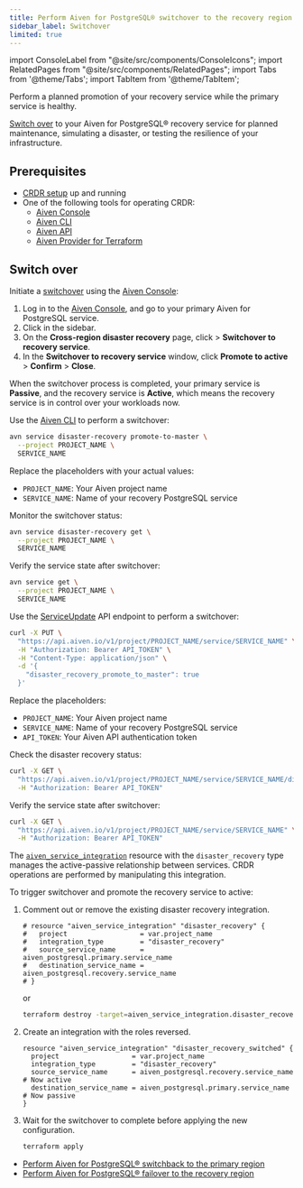 ```yaml
---
title: Perform Aiven for PostgreSQL® switchover to the recovery region
sidebar_label: Switchover
limited: true
---
```


import ConsoleLabel from "@site/src/components/ConsoleIcons";
import RelatedPages from "@site/src/components/RelatedPages";
import Tabs from '@theme/Tabs';
import TabItem from '@theme/TabItem';

Perform a planned promotion of your recovery service while the primary service is healthy.

[Switch over](/docs/products/postgresql/crdr/crdr-overview#switchover-to-the-recovery-region)
to your Aiven for PostgreSQL® recovery service for planned maintenance, simulating a
disaster, or testing the resilience of your infrastructure.

## Prerequisites

- [CRDR setup](/docs/products/postgresql/crdr/enable-crdr) up and running
- One of the following tools for operating CRDR:
  - [Aiven Console](https://console.aiven.io/)
  - [Aiven CLI](/docs/tools/cli)
  - [Aiven API](/docs/tools/api)
  - [Aiven Provider for Terraform](https://registry.terraform.io/providers/aiven/aiven/latest/docs)

## Switch over

<Tabs>
<TabItem value="console" label="Console">

Initiate a [switchover](/docs/products/postgresql/crdr/crdr-overview#switchover-to-the-recovery-region)
using the [Aiven Console](https://console.aiven.io/):

1. Log in to the [Aiven Console](https://console.aiven.io/), and go to your primary
   Aiven for PostgreSQL service.
1. Click <ConsoleLabel name="disasterrecovery"/> in the sidebar.
1. On the **Cross-region disaster recovery** page, click <ConsoleLabel name="actions"/> >
   **Switchover to recovery service**.
1. In the **Switchover to recovery service** window, click **Promote to active** > **Confirm** >
   **Close**.

When the switchover process is completed, your primary service is **Passive**, and the
recovery service is **Active**, which means the recovery service is in control over your
workloads now.

</TabItem>
<TabItem value="cli" label="CLI">

Use the [Aiven CLI](/docs/tools/cli) to perform a switchover:

```bash
avn service disaster-recovery promote-to-master \
  --project PROJECT_NAME \
  SERVICE_NAME
```

Replace the placeholders with your actual values:

- `PROJECT_NAME`: Your Aiven project name
- `SERVICE_NAME`: Name of your recovery PostgreSQL service

Monitor the switchover status:

```bash
avn service disaster-recovery get \
  --project PROJECT_NAME \
  SERVICE_NAME
```

Verify the service state after switchover:

```bash
avn service get \
  --project PROJECT_NAME \
  SERVICE_NAME
```

</TabItem>
<TabItem value="api" label="API">

Use the [ServiceUpdate](https://api.aiven.io/doc/#tag/Service/operation/ServiceUpdate) API
endpoint to perform a switchover:

```bash
curl -X PUT \
  "https://api.aiven.io/v1/project/PROJECT_NAME/service/SERVICE_NAME" \
  -H "Authorization: Bearer API_TOKEN" \
  -H "Content-Type: application/json" \
  -d '{
    "disaster_recovery_promote_to_master": true
  }'
```

Replace the placeholders:

- `PROJECT_NAME`: Your Aiven project name
- `SERVICE_NAME`: Name of your recovery PostgreSQL service
- `API_TOKEN`: Your Aiven API authentication token

Check the disaster recovery status:

```bash
curl -X GET \
  "https://api.aiven.io/v1/project/PROJECT_NAME/service/SERVICE_NAME/disaster-recovery" \
  -H "Authorization: Bearer API_TOKEN"
```

Verify the service state after switchover:

```bash
curl -X GET \
  "https://api.aiven.io/v1/project/PROJECT_NAME/service/SERVICE_NAME" \
  -H "Authorization: Bearer API_TOKEN"
```

</TabItem>
<TabItem value="tf" label="Terraform">

The
[`aiven_service_integration`](https://registry.terraform.io/providers/aiven/aiven/latest/docs/resources/service_integration)
resource with the `disaster_recovery` type manages the active-passive relationship between
services. CRDR operations are performed by manipulating this integration.

To trigger switchover and promote the recovery service to active:

1. Comment out or remove the existing disaster recovery integration.

   ```hcl
   # resource "aiven_service_integration" "disaster_recovery" {
   #   project                  = var.project_name
   #   integration_type         = "disaster_recovery"
   #   source_service_name      = aiven_postgresql.primary.service_name
   #   destination_service_name = aiven_postgresql.recovery.service_name
   # }
   ```

   or

   ```bash
   terraform destroy -target=aiven_service_integration.disaster_recovery
   ```

1. Create an integration with the roles reversed.

   ```hcl
   resource "aiven_service_integration" "disaster_recovery_switched" {
     project                  = var.project_name
     integration_type         = "disaster_recovery"
     source_service_name      = aiven_postgresql.recovery.service_name   # Now active
     destination_service_name = aiven_postgresql.primary.service_name    # Now passive
   }
   ```

1. Wait for the switchover to complete before applying the new configuration.

   ```bash
   terraform apply
   ```

</TabItem>
</Tabs>

<RelatedPages/>

- [Perform Aiven for PostgreSQL® switchback to the primary region](/docs/products/postgresql/crdr/switchover/crdr-switchback)
- [Perform Aiven for PostgreSQL® failover to the recovery region](/docs/products/postgresql/crdr/failover/crdr-failover-to-recovery)
